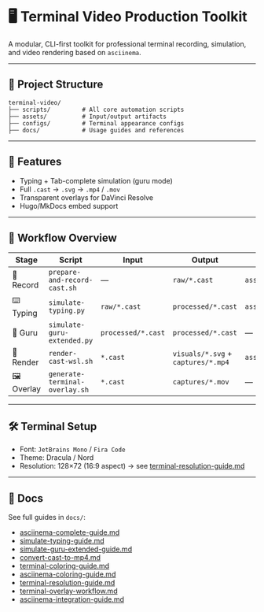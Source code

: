 # 🖥️ Terminal Video Production Toolkit

A modular, CLI-first toolkit for professional terminal recording, simulation, and video rendering based on `asciinema`.

---

## 📂 Project Structure

```text
terminal-video/
├── scripts/         # All core automation scripts
├── assets/          # Input/output artifacts
├── configs/         # Terminal appearance configs
├── docs/            # Usage guides and references
```

---

## 🚀 Features

- Typing + Tab-complete simulation (guru mode)
- Full `.cast` → `.svg` → `.mp4` / `.mov`
- Transparent overlays for DaVinci Resolve
- Hugo/MkDocs embed support

---

## 🧵 Workflow Overview

| Stage       | Script                        | Input              | Output                | Dir           |
|-------------|-------------------------------|---------------------|------------------------|---------------|
| 🎥 Record    | `prepare-and-record-cast.sh`  | —                   | `raw/*.cast`           | `assets/raw/` |
| ⌨️ Typing    | `simulate-typing.py`          | `raw/*.cast`        | `processed/*.cast`     | `assets/processed/` |
| 🧠 Guru      | `simulate-guru-extended.py`   | `processed/*.cast`  | `processed/*.cast`     | —             |
| 🎨 Render    | `render-cast-wsl.sh`          | `*.cast`            | `visuals/*.svg` + `captures/*.mp4` | `assets/` |
| 🖼️ Overlay   | `generate-terminal-overlay.sh`| `*.cast`            | `captures/*.mov`       | —             |

---

## 🛠️ Terminal Setup

- Font: `JetBrains Mono` / `Fira Code`
- Theme: Dracula / Nord
- Resolution: 128×72 (16:9 aspect) → see [terminal-resolution-guide.md](docs/terminal-resolution-guide.md)

---

## 📘 Docs

See full guides in `docs/`:

- [asciinema-complete-guide.md](docs/asciinema-complete-guide.md)
- [simulate-typing-guide.md](docs/simulate-typing-guide.md)
- [simulate-guru-extended-guide.md](docs/simulate-guru-extended-guide.md)
- [convert-cast-to-mp4.md](docs/convert-cast-to-mp4.md)
- [terminal-coloring-guide.md](docs/terminal-coloring-guide.md)
- [asciinema-coloring-guide.md](docs/asciinema-coloring-guide.md)
- [terminal-resolution-guide.md](docs/terminal-resolution-guide.md)
- [terminal-overlay-workflow.md](docs/terminal-overlay-workflow.md)
- [asciinema-integration-guide.md](docs/asciinema-integration-guide.md)

